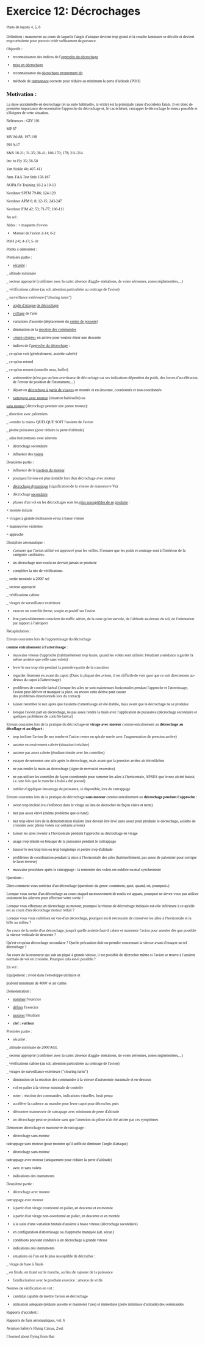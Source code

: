 <H1>Exercice 12: D&eacute;crochages</H1>

<FONT SIZE=1 FACE="Geneva">Plans
de le&ccedil;ons    4,    5,   6 



D&eacute;finition :
manoeuvre au cours de laquelle l'angle d'attaque devient  trop
grand et la couche laminaire se d&eacute;colle et devient trop
turbulente  pour pouvoir cr&eacute;&eacute;r suffisament de portance.




Objectifs :

+ reconnaissance des indices de l'<U>approche
du d&eacute;crochage</U>

+ <U>mise en d&eacute;crochage</U>

+ reconnaissance du <U>d&eacute;crochage
proprement dit</U>

+ m&eacute;thode de <U>rattrappage</U> correcte
pour r&eacute;duire au minimum la perte   d'altitude  (POH)



## Motivation :
La mise accidentelle en d&eacute;crochage (et sa suite habituelle,
la vrille) est la principale cause d'accidents fatals.   Il est
donc de premi&egrave;re importance de reconna&icirc;tre l'approche
du d&eacute;crochage et, le cas &eacute;ch&eacute;ant, rattrapper
le d&eacute;crochage le mieux possible et s'&eacute;loigner de
cette situation.



R&eacute;f&eacute;rences : GIV
101

MP 87

MV 86-88;  197-198

PPI 9-17

S&amp;R 18-21; 31-35; 38-41; 166-170; 178;
211-214

Inv. to Fly  35;  56-58

Van Sickle  44;  407-411

Ann. FAA Test Stds  156-167

AOPA Flt Training  10-2 &agrave; 10-13

Kershner SPFM 79-86; 124-129

Kershner APM  6;  8;  12-15;  243-247

Kershner FIM  42;  53;  71-77;  106-111




Au sol :

Aides : + maquette d'avion

+ Manuel de l'avion  2-14; 6-2

POH 2-6; 4-17; 5-10


Points &agrave; d&eacute;montrer :

Premi&egrave;re partie :

+ <U>s&eacute;curit&eacute;</U> : 

_ altitude minimale

_ secteur appropri&eacute;  (confirmer avec
la carte: absence d'agglo-    m&eacute;rations, de voies a&eacute;riennes,
zones r&eacute;glement&eacute;es,...)

_ v&eacute;rifications cabine (au sol, attention
particuli&egrave;re au centrage           de l'avion)

_ surveillance ext&eacute;rieure  (&quot;clearing
turns&quot;)

+ <U>angle d'attaque</U> <U>de d&eacute;crochage</U>

+ <U>vrillage</U> de l'aile

+ variations d'assiette (d&eacute;placement
du <U>centre de pouss&eacute;e</U>)

+ diminution de la <U>r&eacute;action des
commandes</U>

+ <U>&#171;main crisp&eacute;e&#187;</U>
en arri&egrave;re pour vouloir &eacute;tirer une descente

+ indices de l'<U>approche du d&eacute;crochage</U>
:

_ ce qu'on voit  (g&eacute;n&eacute;ralement,
assiette cabr&eacute;e)

_ ce qu'on entend

_ ce qu'on ressent (contr&ocirc;le mou,
buffet)

+ an&eacute;mom&egrave;tre  (n'est pas un
bon avertisseur de d&eacute;crochage car ses    indications d&eacute;pendent
du poids, des forces d'acc&eacute;l&eacute;ration, de    l'erreur
de position de l'instrument,...)

+ d&eacute;part en <U>d&eacute;crochage &agrave;
partir de virages</U> en mont&eacute;e et en descente,   coordonn&eacute;s
et non-coordonn&eacute;s

+ <U>rattrapage avec moteur</U> (situation
habituelle) ou 

<U>sans moteur</U> (d&eacute;crochage pendant
une panne moteur):

_ direction avec palonniers

_ &#171;rendre la main&#187;  QUELQUE SOIT
l'assiette de l'avion

_ pleine puissance  (pour r&eacute;duire
la perte d'altitude)

_ ailes horizontales avec ailerons

+ d&eacute;crochage secondaire

+ influence des <U>volets</U>

Deuxi&egrave;me partie :

+ influence de la <U>traction du moteur</U>

+ pourquoi l'avion est plus instable lors
d'un d&eacute;crochage avec moteur

+ <U>d&eacute;crochage dynamique</U>   (signification
de la vitesse de manoeuvre Va)

+ d&eacute;crochage <U>secondaire</U>

+ phases d'un vol o&ugrave; les d&eacute;crochages
sont les <U>plus susceptibles de se</U>   <U>produire</U> :

&#215; mont&eacute;e initiale

&#215; virages &agrave; grande inclinaison
et/ou &agrave; basse vitesse

&#215; manoeuvres violentes

&#215; approche



Discipline a&eacute;ronautique :

+ s'assurer que l'avion utilis&eacute; est
approuv&eacute; pour les vrilles. S'assurer  que les poids et
centrage sont &agrave; l'int&eacute;rieur de la cat&eacute;gorie
&#171;utilitaire&#187;

+ un d&eacute;crochage non-voulu ne devrait
jamais se produire

+ compl&eacute;ter la iste de v&eacute;rifications

_ sortie termin&eacute;e &agrave; 2000'
sol

_ secteur appropri&eacute;

_ v&eacute;rifications cabine

_ virages de surveillance ext&eacute;rieure

+ exercer un contr&ocirc;le ferme, souple
et positif sur l'avion 

+ &ecirc;tre particuli&egrave;rement conscient
du traffic a&eacute;rien, de la zone qu'on  survole, de l'altitude
au-dessus du sol, de l'orientation par rapport &agrave;  l'a&eacute;roport




R&eacute;capitulation :

Erreurs courantes lors de l'apprentissage
du d&eacute;crochage 

<B>comme entra&icirc;nement &agrave; l'atterrissage</B>
:

+ mauvaise vitesse d'approche  (habituellement
trop haute, quand les   volets sont utilis&eacute;s: l'&eacute;tudiant
a tendance &agrave; garder la m&ecirc;me    assiette que celle
sans volets)

+ lever le nez trop vite pendant la premi&egrave;re
partie de la transition

+ regarder fixement en avant du capot.  (Dans
la plupart des avions, il   est difficile de voir quoi que ce
soit directement au-dessus du   capot &agrave; l'atterrissage)

+ probl&egrave;mes de contr&ocirc;le lat&eacute;ral
 (lorsque les ailes ne sont maintenues   horizontales pendant
l'approche et l'atterrissage, l'avion peut   d&eacute;river et
manquer la piste, ou encore cette d&eacute;rive peut causer  
des probl&egrave;mes directionnels lors du contact)

+ laisser retomber le nez apr&egrave;s que
l'assiette d'atterrissage ait &eacute;t&eacute;   &eacute;tablie,
mais avant que le d&eacute;crochage ne se produise

+ lorsque l'avion part en d&eacute;crochage,
ne pas assez rendre la main avec   l'application de puissance
 (d&eacute;crochage secondaire et quelques   probl&egrave;mes
de contr&ocirc;le lat&eacute;ral)


Erreurs courantes lors de la pratique du d&eacute;crochage
en <B>virage</B> <B>avec moteur</B> comme entra&icirc;nement au<B>
d&eacute;crochage au d&eacute;collage et au d&eacute;part</B>
:

+ trop incliner l'avion  (le nez tombe et
l'avion rentre en spirale serr&eacute;e       avec l'augmentation
de pression arri&egrave;re)

+ assiette excessivement cabr&eacute;e  (situation
irr&eacute;aliste)

+ assiette pas assez cabr&eacute;e  (&eacute;tudiant
timide avec les contr&ocirc;les)

+ essayer de remonter une aile apr&egrave;s
le d&eacute;crochage, mais avant que la   pression arri&egrave;re
ait &eacute;t&eacute; rel&acirc;ch&eacute;e

+ ne pas rendre la main au d&eacute;crochage
(signe de nervosit&eacute; excessive)

+ ne pas utiliser les contr&ocirc;les de
fa&ccedil;on coordonn&eacute;e pour ramener les   ailes &agrave;
l'horizontale, APRES que le nez ait &eacute;t&eacute; baiss&eacute;,
i.e. une fois   que le manche &agrave; balai a &eacute;t&eacute;
pouss&eacute;)

+ oublier d'appliquer davantage de puissance,
si disponible, lors du    rattrappage


Erreurs courantes lors de la pratique du d&eacute;crochage
<B>sans moteur</B> comme entra&icirc;nement au<B> d&eacute;crochage
pendant l'approche</B> :

+ avion trop inclin&eacute;  (va s'enfoncer
dans le virage au lieu de d&eacute;crocher      de fa&ccedil;on
claire et nette)

+ nez pas assez &eacute;lev&eacute; (m&ecirc;me
probl&egrave;me que ci-haut)

+ nez trop &eacute;lev&eacute; lors de la
d&eacute;monstration r&eacute;aliste  (nez devrait &ecirc;tre
  lev&eacute; juste assez pour produire le d&eacute;crochage,
assiette de    croisi&egrave;re avec pleins volets sur certains
avions)

+ laisser les ailes revenir &agrave; l'horizontale
pendant l'approche au    d&eacute;crochage en virage

+ usage trop timide ou brusque de la puissance
pendant le rattrappage

+ baisser le nez trop loin ou trop longtemps
et perdre trop d'altitude

+ probl&egrave;mes de coordination pendant
la mise &agrave; l'horizontale des ailes    (habituellement, pas
assez de palonnier pour corriger le lacet   inverse)

+ mauvaise proc&eacute;dure apr&egrave;s
le rattrappage :  la remont&eacute;e des volets est   oubli&eacute;e
ou mal synchronis&eacute;e



Questions :

Dites comment vous sortiriez d'un d&eacute;crochage
 (questions du genre &#171;comment, quoi, quand, o&ugrave;, pourquoi&#187;)



Lorsque vous sortez d'un d&eacute;crochage
au cours duquel un mouvement de roulis est apparu, pourquoi ne
devez-vous pas utiliser seulement les ailerons pour effectuer
votre sortie ?


Lorsque vous effectuez un d&eacute;crochage
au moteur, pourquoi la vitesse de d&eacute;crochage indiqu&eacute;e
est-elle inf&eacute;rieure &agrave; ce qu'elle est au cours d'un
d&eacute;crochage moteur r&eacute;duit ?


Lorsque vous vous stabilisez en vue d'un d&eacute;crochage,
pourquoi est-il n&eacute;cessaire de conserver les ailes &agrave;
l'horizontale et la bille au milieu ?


Au cours de la sortie d'un d&eacute;crochage,
jusqu'&agrave; quelle assiette faut-il cabrer et maintenir l'avion
pour annuler d&egrave;s que possible la vitesse verticale de descente
?


Qu'est-ce qu'un d&eacute;crochage secondaire
?  Quelle pr&eacute;caution doit-on prendre concernant la vitesse
avant d'essayer un tel d&eacute;crochage  ?


Au cours de la ressource qui suit un piqu&eacute;
&agrave; grande vitesse, il est possible de d&eacute;crocher m&ecirc;me
si l'avion se trouve &agrave; l'assiette normale de vol en croisi&egrave;re.
 Pourquoi cela est-il possible  ?



En vol :

Equipement : avion dans l'enveloppe utilitaire
et

plafond minimum de 4000' et air calme


D&eacute;monstration :

+ <U>nommer</U> l'exercice

+ <U>d&eacute;finir</U> l'exercice

+ <U>motiver</U> l'&eacute;tudiant


+ <B>clef :  vol lent</B>

Premi&egrave;re partie :

+ s&eacute;curit&eacute; : 

_ altitude minimale de 2000'AGL

_ secteur appropri&eacute;  (confirmer avec
la carte: absence d'agglo-    m&eacute;rations, de voies a&eacute;riennes,
zones r&eacute;glement&eacute;es,...)

_ v&eacute;rifications cabine (au sol, attention
particuli&egrave;re au centrage           de l'avion)

_ virages de surveillance ext&eacute;rieure
 (&quot;clearing turns&quot;)

+ diminution de la r&eacute;action des commandes
&agrave; la vitesse d'autonomie   maximale et en-dessous

+ vol en palier &agrave; la vitesse minimale
de contr&ocirc;le

+ noter :  r&eacute;action des commandes,
indications visuelles, bruit per&ccedil;u

+ acc&eacute;l&eacute;rer la cadence au manche
pour lever capot pour d&eacute;crocher, puis 

+ d&eacute;montrer manoeuvre de rattrapage
avec minimum de perte d'altitude

+ un d&eacute;crochage peut se produire sans
que l'attention du pilote n'ait &eacute;t&eacute;   attir&eacute;e
par ces sympt&ocirc;mes

D&eacute;montrer d&eacute;crochage et manoeuvre
de rattrapage :

+ d&eacute;crochage sans moteur

rattrappage sans moteur  (pour montrer
qu'il suffit de diminuer        l'angle d'attaque)

+ d&eacute;crochage sans moteur

rattrappage avec moteur  (uniquement pour
r&eacute;duire la perte d'altitude)

+ avec et sans volets

+ indications des instruments

Deuxi&egrave;me partie :

+ d&eacute;crochage avec moteur

rattrappage avec moteur

+ &agrave; partir d'un virage coordonn&eacute;
en palier, en descente et en mont&eacute;e

+ &agrave; partir d'un virage non-coordonn&eacute;
en palier, en descente et en mont&eacute;e

+ &agrave; la suite d'une variation brutale
d'assiette &agrave; basse vitesse             (d&eacute;crochage
secondaire)

+ en configuration d'atterrissage ou d'approche
manqu&eacute;e (alt. s&eacute;cur.)

+ conditions pouvant conduire &agrave; un
d&eacute;crochage &agrave; grande vitesse

+ indications des instruments


+ situations o&ugrave; l'on est le plus susceptible
de d&eacute;crocher :

_ virage de base &agrave; finale

_ en finale, en tirant sur le manche, au
lieu de rajouter de la     puissance

+ familiarisation avec le prochain exercice
: amorce de vrille



Normes de v&eacute;rification en vol
:

+ candidat capable de mettre l'avion en d&eacute;crochage

+ utilisation ad&eacute;quate (r&eacute;duire
assiette et maintenir l'axe) et  imm&eacute;diate (perte minimale
d'altitude) des commandes



Rapports d'accident :

Rapports de faits a&eacute;ronautiques, vol.
6

Aviation Safety's Flying Circus, 2/ed.

I learned about flying from that
